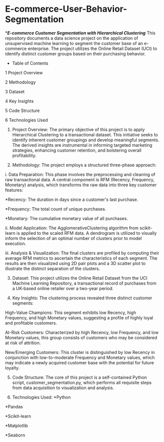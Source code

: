 # E-commerce-User-Behavior-Segmentation
****E-commerce Customer Segmentation with Hierarchical Clustering***
This repository documents a data science project on the application of unsupervised machine learning to segment the customer base of an e-commerce enterprise. The project utilizes the Online Retail Dataset (UCI) to identify distinct customer groups based on their purchasing behavior.

* Table of Contents
  
1 Project Overview

2 Methodology

3 Dataset

4 Key Insights

5 Code Structure

6 Technologies Used

1. Project Overview:
The primary objective of this project is to apply Hierarchical Clustering to a transactional dataset. This initiative seeks to identify inherent customer groupings and develop meaningful segments. The derived insights are instrumental in informing targeted marketing strategies, enhancing customer retention, and bolstering overall profitability.

2. Methodology:
The project employs a structured three-phase approach:

i. Data Preparation: This phase involves the preprocessing and cleaning of raw transactional data. A central component is RFM (Recency, Frequency, Monetary) analysis, which transforms the raw data into three key customer features:

*Recency: The duration in days since a customer's last purchase.

*Frequency: The total count of unique purchases.

*Monetary: The cumulative monetary value of all purchases.

ii. Model Application: The AgglomerativeClustering algorithm from scikit-learn is applied to the scaled RFM data. A dendrogram is utilized to visually inform the selection of an optimal number of clusters prior to model execution.

iii. Analysis & Visualization: The final clusters are profiled by computing their average RFM metrics to ascertain the characteristics of each segment. The results are then visualized using 2D pair plots and a 3D scatter plot to illustrate the distinct separation of the clusters.

3. Dataset:
This project utilizes the Online Retail Dataset from the UCI Machine Learning Repository, a transactional record of purchases from a UK-based online retailer over a two-year period.

4. Key Insights:
The clustering process revealed three distinct customer segments:

High-Value Champions: This segment exhibits low Recency, high Frequency, and high Monetary values, suggesting a profile of highly loyal and profitable customers.

At-Risk Customers: Characterized by high Recency, low Frequency, and low Monetary values, this group consists of customers who may be considered at risk of attrition.

New/Emerging Customers: This cluster is distinguished by low Recency in conjunction with low-to-moderate Frequency and Monetary values, which may indicate a newly acquired customer base with the potential for future loyalty.

5. Code Structure:
The core of this project is a self-contained Python script, customer_segmentation.py, which performs all requisite steps from data acquisition to visualization and analysis.

6. Technologies Used:
*Python

*Pandas

*Scikit-learn

*Matplotlib

*Seaborn

